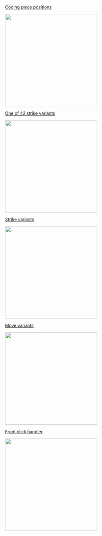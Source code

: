 [Coding piece positions](link-url)

<img height="300" src="../checkers_core/img/1.png" width="300"/>

[One of 42 strike variants](link-url) 


<img height="300" src="/home/dmitry/checkers_core/img/2.png" width="300"/>

[Strike variants](link-url)



<img height="300" src="/home/dmitry/checkers_core/img/3.png" width="300"/>

[Move variants ](link-url)

<img height="300" src="/home/dmitry/checkers_core/img/4.png" width="300"/>

[Front click handler](link-url)

<img height="300" src="/home/dmitry/checkers_core/img/5.png" width="300"/>
